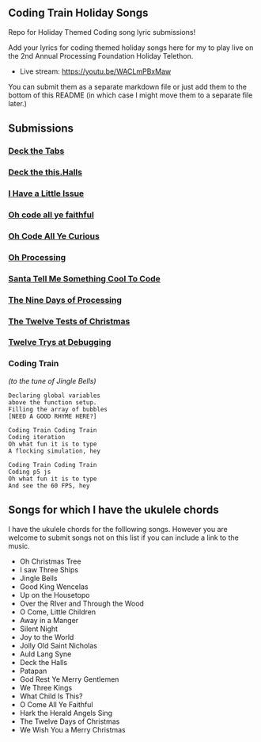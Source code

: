 ## Coding Train Holiday Songs

Repo for Holiday Themed Coding song lyric submissions!

Add your lyrics for coding themed holiday songs here for my to play live on the 2nd Annual Processing Foundation Holiday Telethon.

* Live stream: https://youtu.be/WACLmPBxMaw

You can submit them as a separate markdown file or just add them to the bottom of this README (in which case I might move them to a separate file later.)

## Submissions
### [Deck the Tabs](Deck%20the%20Tabs.md)
### [Deck the this.Halls](Deck%20the%20this.Halls.md)
### [I Have a Little Issue](issue.md)
### [Oh code all ye faithful](O%20code%20all%20ye%20faithful.md)
### [Oh Code All Ye Curious](Oh%20Code%20All%20Ye%20Curious.md)
### [Oh Processing](Oh%20Processing.md)
### [Santa Tell Me Something Cool To Code](SantaTellMe.md)
### [The Nine Days of Processing](The%20Nine%20Days%20of%20Processing.txt)
### [The Twelve Tests of Christmas](The%20Twelve%20Tests%20of%20Christmas.md)
### [Twelve Trys at Debugging](Twelve%20Trys%20at%20Debugging.txt)
### Coding Train
*(to the tune of Jingle Bells)*

```
Declaring global variables
above the function setup.
Filling the array of bubbles
[NEED A GOOD RHYME HERE?]

Coding Train Coding Train
Coding iteration
Oh what fun it is to type
A flocking simulation, hey

Coding Train Coding Train
Coding p5 js
Oh what fun it is to type
And see the 60 FPS, hey
```


## Songs for which I have the ukulele chords

I have the ukulele chords for the folllowing songs. However you are welcome to submit songs not on this list if you can include a link to the music.

* Oh Christmas Tree
* I saw Three Ships
* Jingle Bells
* Good King Wencelas
* Up on the Housetopo
* Over the RIver and Through the Wood
* O Come, Little Children
* Away in a Manger
* Silent Night
* Joy to the World
* Jolly Old Saint Nicholas
* Auld Lang Syne
* Deck the Halls
* Patapan
* God Rest Ye Merry Gentlemen
* We Three Kings
* What Child Is This?
* O Come All Ye Faithful
* Hark the Herald Angels Sing
* The Twelve Days of Christmas
* We Wish You a Merry Christmas


